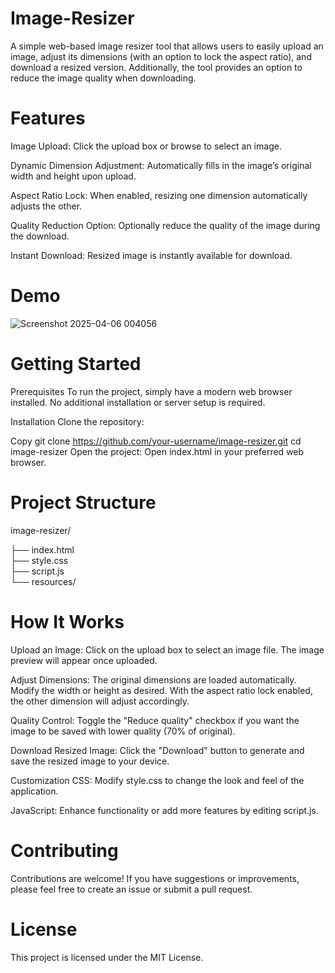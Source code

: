 # Image-Resizer
A simple web-based image resizer tool that allows users to easily upload an image, adjust its dimensions (with an option to lock the aspect ratio), and download a resized version. Additionally, the tool provides an option to reduce the image quality when downloading.

# Features
Image Upload: Click the upload box or browse to select an image.

Dynamic Dimension Adjustment: Automatically fills in the image’s original width and height upon upload.

Aspect Ratio Lock: When enabled, resizing one dimension automatically adjusts the other.

Quality Reduction Option: Optionally reduce the quality of the image during the download.

Instant Download: Resized image is instantly available for download.

# Demo

![Screenshot 2025-04-06 004056](https://github.com/user-attachments/assets/310024c3-fcce-4f2a-a249-b2e9517d83b0)


# Getting Started
Prerequisites
To run the project, simply have a modern web browser installed. No additional installation or server setup is required.

Installation
Clone the repository:

Copy git clone https://github.com/your-username/image-resizer.git
cd image-resizer
Open the project:
Open index.html in your preferred web browser.

# Project Structure

image-resizer/

├── index.html       
├── style.css        
├── script.js        
└── resources/      

# How It Works
Upload an Image:
Click on the upload box to select an image file. The image preview will appear once uploaded.

Adjust Dimensions:
The original dimensions are loaded automatically. Modify the width or height as desired. With the aspect ratio lock enabled, the other dimension will adjust accordingly.

Quality Control:
Toggle the "Reduce quality" checkbox if you want the image to be saved with lower quality (70% of original).

Download Resized Image:
Click the "Download" button to generate and save the resized image to your device.

Customization
CSS: Modify style.css to change the look and feel of the application.

JavaScript: Enhance functionality or add more features by editing script.js.

# Contributing
Contributions are welcome! If you have suggestions or improvements, please feel free to create an issue or submit a pull request.

# License
This project is licensed under the MIT License.
